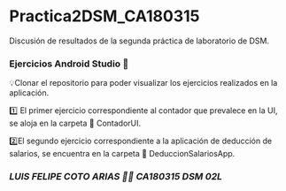 # Practica2DSM_CA180315
Discusión de resultados de la segunda práctica de laboratorio de DSM.

### Ejercicios Android Studio :robot:

:bulb:Clonar el repositorio para poder visualizar los ejercicios realizados en la aplicación. 

:one: El primer ejercicio correspondiente al contador que prevalece en la UI, se aloja en la carpeta :file_folder: ContadorUI.

:two:El segundo ejercicio correspondiente a la aplicación de deducción de salarios, se encuentra en la carpeta :file_folder: DeduccionSalariosApp.


### _LUIS FELIPE COTO ARIAS :man_technologist: CA180315 DSM 02L_
